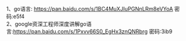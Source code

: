 1、go语言: https://pan.baidu.com/s/1BC4MuXJIuPGNnLRm8eVYoA 密码:e5f4  
2、google资深工程师深度讲解go语言:https://pan.baidu.com/s/1Pxvv66S0_EgHx3znQNRbrg 密码:3ib9  
